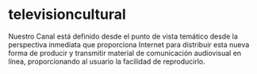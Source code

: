 # televisioncultural
Nuestro Canal está definido desde el punto de vista temático desde la perspectiva inmediata que proporciona Internet para distribuir esta nueva forma de producir y transmitir material de comunicación audiovisual en línea, proporcionando al usuario la facilidad de reproducirlo.

